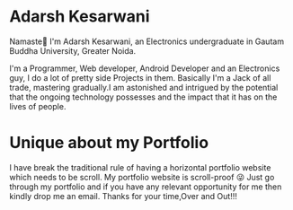 # Adarsh Kesarwani
Namaste🙏 I'm Adarsh Kesarwani, an Electronics undergraduate in Gautam Buddha University, Greater Noida.

I'm a Programmer, Web developer, Android Developer and an Electronics guy, I do a lot of pretty side Projects in them. Basically I'm a Jack of all trade, mastering gradually.I am astonished and intrigued by the potential that the ongoing technology possesses and the impact that it has on the lives of people.

# Unique about my Portfolio
I have break the traditional rule of having a horizontal portfolio website which needs to be scroll. My portfolio website is scroll-proof 😜
Just go through my portfolio and if you have any relevant opportunity for me then kindly drop me an email.
Thanks for your time,Over and Out!!!
